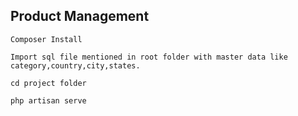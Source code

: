
## Product Management

    Composer Install
	
	Import sql file mentioned in root folder with master data like category,country,city,states.
	
	cd project folder
	
	php artisan serve